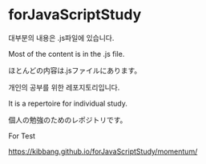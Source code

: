 # forJavaScriptStudy

 대부분의 내용은 .js파일에 있습니다.

 Most of the content is in the .js file.

 ほとんどの内容は.jsファイルにあります。





 개인의 공부를 위한 레포지토리입니다.

 It is a repertoire for individual study.

 個人の勉強のためのレポジトリです。

 For Test

 https://kibbang.github.io/forJavaScriptStudy/momentum/
